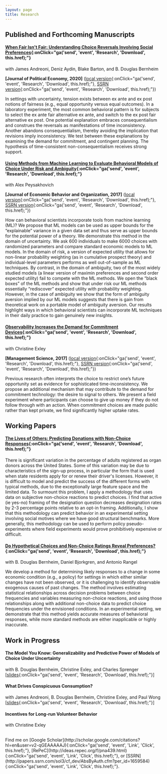 ```yaml
---
layout: page
title: Research
---
```


## Published and Forthcoming Manuscripts

#### [When Fair Isn't Fair: Understanding Choice Reversals Involving Social Preferences](https://bit.ly/fairness-paper-jpe){:onClick="ga('send', 'event', 'Research', 'Download', this.href);"}

with James Andreoni, Deniz Aydin, Blake Barton, and B. Douglas Bernheim 

**[Journal of Political Economy, 2020]** ([local version](https://bit.ly/fairness-paper-local){:onClick="ga('send', 'event', 'Research', 'Download', this.href);"}, [SSRN version](http://bit.ly/fairness-paper-ssrn){:onClick="ga('send', 'event', 'Research', 'Download', this.href);"})

In settings with uncertainty, tension exists between ex ante and ex post notions of fairness (e.g., equal opportunity versus equal outcomes). In a laboratory experiment, the most common behavioral pattern is for subjects to select the ex ante fair alternative ex ante, and switch to the ex post fair alternative ex post. One potential explanation embraces consequentialism and construes the reversals as manifestations of time inconsistency. Another abandons consequentialism, thereby avoiding the implication that revisions imply inconsistency. We test between these explanations by examining the demand for commitment, and contingent planning. The hypothesis of time-consistent non-consequentialism receives strong support.


#### [Using Methods from Machine Learning to Evaluate Behavioral Models of Choice Under Risk and Ambiguity](http://bit.ly/ML-risk-paper-jebo){:onClick="ga('send', 'event', 'Research', 'Download', this.href);"}

with Alex Peysakhovich 

**[Journal of Economic Behavior and Organization, 2017]** ([local version](https://bit.ly/machines-paper-local){:onClick="ga('send', 'event', 'Research', 'Download', this.href);"}, [SSRN version](http://bit.ly/ML-risk-paper-ssrn){:onClick="ga('send', 'event', 'Research', 'Download', this.href);"})

How can behavioral scientists incorporate tools from machine learning (ML)? We propose that ML models can be used as upper bounds for the “explainable” variance in a given data set and thus serve as upper bounds for the potential power of a theory. We demonstrate this method in the domain of uncertainty. We ask 600 individuals to make 6000 choices with randomized parameters and compare standard economic models to ML models. In the domain of risk, a version of expected utility that allows for non-linear probability weighting (as in cumulative prospect theory) and individual-level parameters performs as well out-of-sample as ML techniques. By contrast, in the domain of ambiguity, two of the most widely studied models (a linear version of maximin preferences and second order expected utility) fail to compete with the ML methods. We open the “black boxes” of the ML methods and show that under risk our ML methods essentially “rediscover” expected utility with probability weighting. However, in the case of ambiguity we show that the form of ambiguity aversion implied by our ML models suggests that there is gain from theoretical work on a portable model of ambiguity aversion. Our results highlight ways in which behavioral scientists can incorporate ML techniques in their daily practice to gain genuinely new insights.


#### [Observability Increases the Demand for Commitment Devices](http://bit.ly/commitment-paper-ms){:onClick="ga('send', 'event', 'Research', 'Download', this.href);"}

with Christine Exley

**\[Management Science, 2017\]** ([local version](https://bit.ly/commitment-paper-local){:onClick="ga('send', 'event', 'Research', 'Download', this.href);"}, [SSRN version](http://bit.ly/commitment-paper-ssrn){:onClick="ga('send', 'event', 'Research', 'Download', this.href);"})



Previous research often interprets the choice to restrict one’s future opportunity set as evidence for sophisticated time-inconsistency. We propose an additional mechanism that may contribute to the demand for commitment technology: the desire to signal to others. We present a field experiment where participants can choose to give up money if they do not follow through with an action. When commitment choices are made public rather than kept private, we find significantly higher uptake rates.

## Working Papers



#### [The Lives of Others: Predicting Donations with Non-Choice Responses](http://bit.ly/donations-paper-ssrn){:onClick="ga('send', 'event', 'Research', 'Download', this.href);"}

There is significant variation in the percentage of adults registered as organ donors across the United States. Some of this variation may be due to characteristics of the sign-up process, in particular the form that is used when state residents apply for or renew their driver's licenses. However, it is difficult to model and predict the success of the different forms with typical methods, due to the exceptionally large feature space and the limited data. To surmount this problem, I apply a methodology that uses data on subjective non-choice reactions to predict choices. I find that active (ie yes-no) framing of the designation question decreases designation rates by 2-3 percentage points relative to an opt-in framing. Additionally, I show that this methodology can predict behavior in an experimental setting involving social motives where we have good structural benchmarks. More generally, this methodology can be used to perform policy pseudo-experiments where field experiments would prove prohibitively expensive or difficult. 

#### [Do Hypothetical Choices and Non-Choice Ratings Reveal Preferences?](http://bit.ly/non-choice-paper-ssrn){:onClick="ga('send', 'event', 'Research', 'Download', this.href);"}

with B. Douglas Bernheim, Daniel Bjorkgren, and Antonio Rangel

We develop a method for determining likely responses to a change in some economic condition (e.g., a policy) for settings in which either similar changes have not been observed, or it is challenging to identify observable exogenous causes of past changes. The method involves estimating statistical relationships across decision problems between choice frequencies and variables measuring non-choice reactions, and using those relationships along with additional non-choice data to predict choice frequencies under the envisioned conditions. In an experimental setting, we demonstrate that this method yields accurate measures of behavioral responses, while more standard methods are either inapplicable or highly inaccurate.


## Work in Progress

#### The Model You Know: Generalizability and Predictive Power of Models of Choice Under Uncertainty
with B. Douglas Bernheim, Christine Exley, and Charles Sprenger 
[[slides](/assets/papers/ncrp-risk-slides.pdf){:onClick="ga('send', 'event', 'Research', 'Download', this.href);"}]

#### What Drives Conspicuous Consumption?
with James Andreoni, B. Douglas Bernheim, Christine Exley, and Paul Wong
[[slides](/assets/papers/cc-slides.pdf){:onClick="ga('send', 'event', 'Research', 'Download', this.href);"}]

#### Incentives for Long-run Volunteer Behavior
with Christine Exley


<br>
Find me on [Google Scholar](http://scholar.google.com/citations?hl=en&user=v2-qGEAAAAAJ){:onClick="ga('send', 'event', 'Link', 'Click', this.href);"}, [RePeC](http://ideas.repec.org/f/pna439.html){:onClick="ga('send', 'event', 'Link', 'Click', this.href);"}, or [SSRN](http://papers.ssrn.com/sol3/cf_dev/AbsByAuth.cfm?per_id=1659584){:onClick="ga('send', 'event', 'Link', 'Click', this.href);"}.

